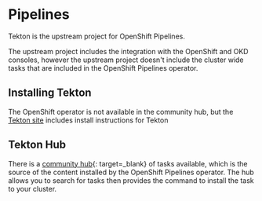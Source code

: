 # Pipelines

<!--- cSpell:ignore  tekton -->

Tekton is the upstream project for OpenShift Pipelines.  

The upstream project includes the integration with the OpenShift and OKD consoles, however the upstream project doesn't include the cluster wide tasks that are included in the OpenShift Pipelines operator.

## Installing Tekton

The OpenShift operator is not available in the community hub, but the [Tekton site](https://tekton.dev/docs/pipelines/install/#installing-tekton-pipelines-on-openshift) includes install instructions for Tekton

## Tekton Hub

There is a [community hub](https://hub.tekton.dev/){: target=_blank} of tasks available, which is the source of the content installed by the OpenShift Pipelines operator.  The hub allows you to search for tasks then provides the command to install the task to your cluster.
